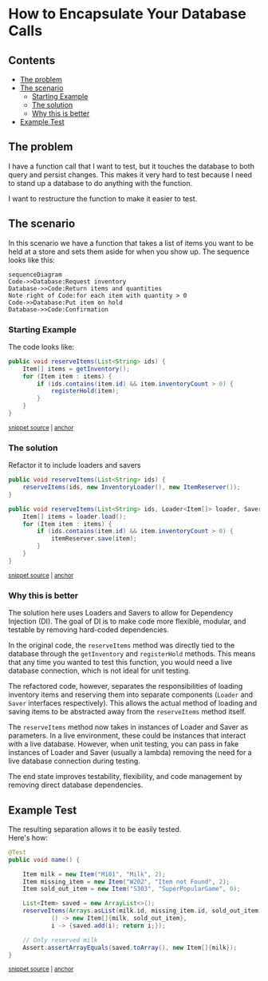 <a id="top"></a>

# How to Encapsulate Your Database Calls

<!-- toc -->
## Contents

  * [The problem](#the-problem)
  * [The scenario](#the-scenario)
    * [Starting Example](#starting-example)
    * [The solution](#the-solution)
    * [Why this is better](#why-this-is-better)
  * [Example Test](#example-test)<!-- endToc -->


## The problem
I have a function call that I want to test, but it touches the database to both query and persist changes. This makes it very hard to test because I need to stand up a database to do anything with the function.

I want to restructure the function to make it easier to test.

## The scenario

In this scenario we have a function that takes a list of items you want to be held at a store and sets them aside for when you show up.
The sequence looks like this:

```mermaid
sequenceDiagram
Code->>Database:Request inventory
Database->>Code:Return items and quantities
Note right of Code:for each item with quantity > 0 
Code->>Database:Put item on hold
Database->>Code:Confirmation
```

### Starting Example
The code looks like:
<!-- snippet: separating_loaders_1 -->
<a id='snippet-separating_loaders_1'></a>
```java
public void reserveItems(List<String> ids) {
    Item[] items = getInventory();
    for (Item item : items) {
        if (ids.contains(item.id) && item.inventoryCount > 0) {
            registerHold(item);
        }
    }
}
```
<sup><a href='/approvaltests-tests/src/test/java/org/approvaltests/demos/LoaderTest.java#L16-L25' title='Snippet source file'>snippet source</a> | <a href='#snippet-separating_loaders_1' title='Start of snippet'>anchor</a></sup>
<!-- endSnippet -->


### The solution

Refactor it to include loaders and savers
<!-- snippet: separating_loaders_2 -->
<a id='snippet-separating_loaders_2'></a>
```java
public void reserveItems(List<String> ids) {
    reserveItems(ids, new InventoryLoader(), new ItemReserver());
}

public void reserveItems(List<String> ids, Loader<Item[]> loader, Saver<Item> itemReserver) {
    Item[] items = loader.load();
    for (Item item : items) {
        if (ids.contains(item.id) && item.inventoryCount > 0) {
            itemReserver.save(item);
        }
    }
}
```
<sup><a href='/approvaltests-tests/src/test/java/org/approvaltests/demos/LoaderTest.java#L29-L42' title='Snippet source file'>snippet source</a> | <a href='#snippet-separating_loaders_2' title='Start of snippet'>anchor</a></sup>
<!-- endSnippet -->

### Why this is better

The solution here uses Loaders and Savers to allow for Dependency Injection (DI). The goal of DI is to make code more flexible, modular, and testable by removing hard-coded dependencies.

In the original code, the `reserveItems` method was directly tied to the database through the `getInventory` and `registerHold` methods. This means that any time you wanted to test this function, you would need a live database connection, which is not ideal for unit testing.

The refactored code, however, separates the responsibilities of loading inventory items and reserving them into separate components (`Loader` and `Saver` interfaces respectively). This allows the actual method of loading and saving items to be abstracted away from the `reserveItems` method itself.

The `reserveItems` method now takes in instances of Loader and Saver as parameters. In a live environment, these could be instances that interact with a live database. However, when unit testing, you can pass in fake instances of Loader and Saver (usually a lambda) removing the need for a live database connection during testing.

The end state improves testability, flexibility, and code management by removing direct database dependencies.

## Example Test

The resulting separation allows it to be easily tested.   
Here's how:

<!-- snippet: seperating_loaders_test -->
<a id='snippet-seperating_loaders_test'></a>
```java
@Test
public void name() {

    Item milk = new Item("M101", "Milk", 2);
    Item missing_item = new Item("W202", "Item not Found", 2);
    Item sold_out_item = new Item("S303", "SuperPopularGame", 0);

    List<Item> saved = new ArrayList<>();
    reserveItems(Arrays.asList(milk.id, missing_item.id, sold_out_item.id ),
            () -> new Item[]{milk, sold_out_item},
            i -> {saved.add(i); return i;});

    // Only reserved milk
    Assert.assertArrayEquals(saved.toArray(), new Item[]{milk});
}
```
<sup><a href='/approvaltests-tests/src/test/java/org/approvaltests/demos/LoaderTest.java#L43-L61' title='Snippet source file'>snippet source</a> | <a href='#snippet-seperating_loaders_test' title='Start of snippet'>anchor</a></sup>
<!-- endSnippet -->

